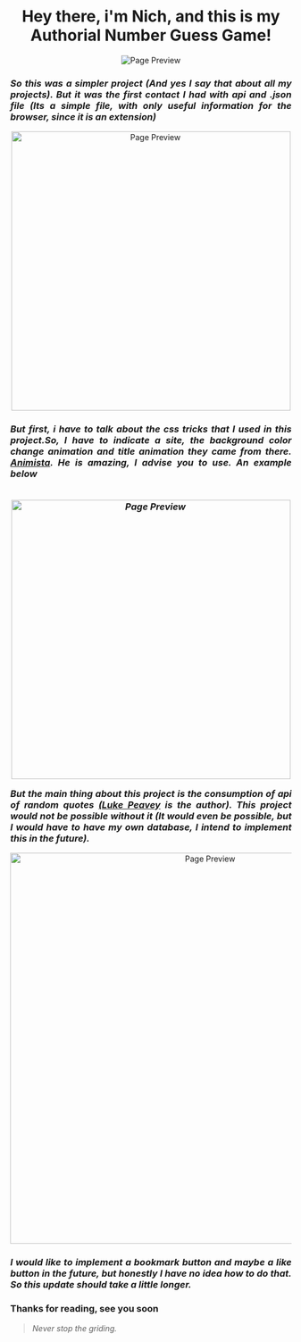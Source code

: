 <h1 align="center"> Hey there, i'm Nich, and this is my Authorial Number Guess Game! </h1>
<p align="center">
  <img src="https://github.com/italicnich/guess_game/blob/main/readmeimg/img-gif.gif" alt="Page Preview">
</p>
  
 <h3 align="justify"> <i> So this was a simpler project (And yes I say that about all my projects). But it was the first contact I had with api and .json file (Its a simple file, with only useful information for the browser, since it is an extension) </i> </h3>
 <p align="center">
  <img src="https://github.com/italicnich/Random-quote-extension/blob/main/readmeimg/json.png" alt="Page Preview" height="500">
</p>
<h3 align="justify"> <i> But first, i have to talk about the css tricks that I used in this project.So, I have to indicate a site, the background color change animation and title animation they came from there. <a href="https://animista.net"> Animista</a>. He is amazing, I advise you to use. An example below <br><br>
<p align="center">
  <img src="https://github.com/italicnich/Random-quote-extension/blob/main/readmeimg/bg-color.png" alt="Page Preview" height="500">
</p>
But the main thing about this project is the consumption of api of random quotes <a href="https://github.com/lukePeavey/quotable"> (Luke Peavey</a> is the author). This project would not be possible without it (It would even be possible, but I would have to have my own database, I intend to implement this in the future).</i> </h3>
<p align="center">
  <img src="https://github.com/italicnich/Random-quote-extension/blob/main/readmeimg/api.png" alt="Page Preview" width="700">
</p>
<h3 align="justify"><i>I would like to implement a bookmark button and maybe a like button in the future, but honestly I have no idea how to do that. So this update should take a little longer.</i></h3>
<h3 align="justify">
Thanks for reading, see you soon
</h3>

> *Never stop the griding.*

